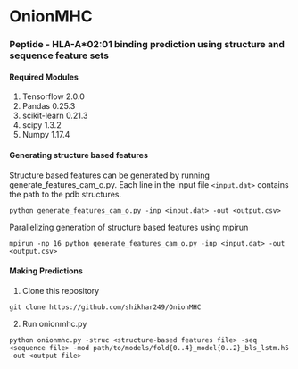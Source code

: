 # OnionMHC
### Peptide - HLA-A*02:01 binding prediction using structure and sequence feature sets

#### Required Modules
1. Tensorflow 2.0.0 <br />
2. Pandas 0.25.3 <br />
3. scikit-learn 0.21.3 <br />
4. scipy 1.3.2 <br />
5. Numpy 1.17.4 <br />

#### Generating structure based features
Structure based features can be generated by running generate_features_cam_o.py. Each line in the input file `<input.dat>` contains the path to the pdb structures. 
```
python generate_features_cam_o.py -inp <input.dat> -out <output.csv>
```

Parallelizing generation of structure based features using mpirun

```
mpirun -np 16 python generate_features_cam_o.py -inp <input.dat> -out <output.csv>
```

#### Making Predictions
1. Clone this repository <br />
```
git clone https://github.com/shikhar249/OnionMHC
```

2. Run onionmhc.py <br />
```
python onionmhc.py -struc <structure-based features file> -seq <sequence file> -mod path/to/models/fold{0..4}_model{0..2}_bls_lstm.h5 -out <output file>
```
